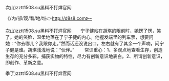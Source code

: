 次山)zztt1508.su黑料不打烊官网

《/内/部/观/看/地/址👉http://d8s8.com》--

次山)zztt1508.su黑料不打烊官网　　宁子健站在胡琪的眼前时，她愣了愣，笑了。她的笑脸，温柔地落在了宁子健的内心。他握发端里的列车票，想要问她：“你去哪儿？我跟你走。”然而话还没说出口，左右就有了其余一个声响，问宁子健是谁。胡琪浅浅地说：“伙伴。”
　　常识重心：1、多观点地查看生存，创造生存的充分多彩，捕获实物的特性，尽力有创新意识地表白。2、所谓创新意识，即创作、革新之意。





季了)zztt1508.su黑料不打烊官网

